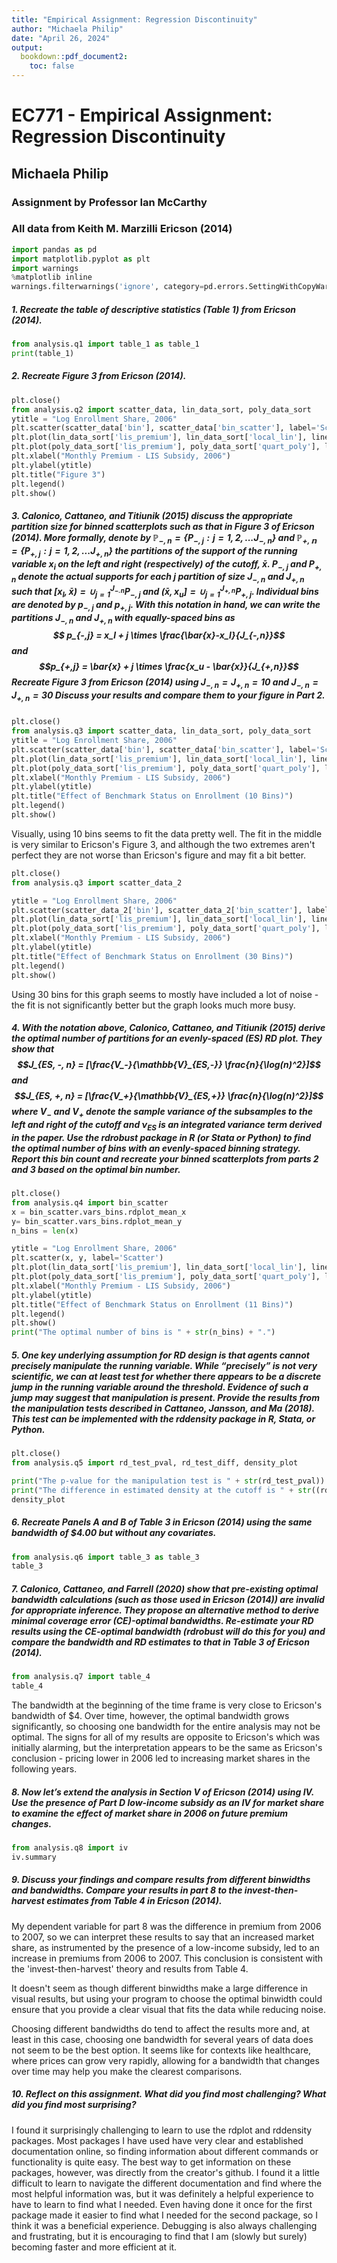 ```yaml
---
title: "Empirical Assignment: Regression Discontinuity"
author: "Michaela Philip"
date: "April 26, 2024"
output: 
  bookdown::pdf_document2:
    toc: false
---
```


# EC771 - Empirical Assignment: Regression Discontinuity
## Michaela Philip

### Assignment by Professor Ian McCarthy

### All data from Keith M. Marzilli Ericson (2014)

```python
import pandas as pd 
import matplotlib.pyplot as plt
import warnings
%matplotlib inline
warnings.filterwarnings('ignore', category=pd.errors.SettingWithCopyWarning)
```


##### 1. Recreate the table of descriptive statistics (Table 1) from Ericson (2014).

```python
from analysis.q1 import table_1 as table_1
print(table_1)
```

<!-- |                           | 2006   | 2007   | 2008   | 2009   | 2010   |
|:--------------------------|:-------|:-------|:-------|:-------|:-------|
| Mean monthly premium      | $37    | $40    | $36    | $30    | $33    |
|                           | (13)   | (17)   | (20)   | (5)    | (9)    |
| Mean deductible           | $92    | $114   | $146   | $253   | $118   |
|                           | (116)  | (128)  | (125)  | (102)  | (139)  |
| Fraction enhanced benefit | 0.43   | 0.43   | 0.58   | 0.03   | 0.69   |
| Fraction of US firms      | 0.0    | 0.76   | 0.98   | 1.0    | 0.97   |
| Fraction of state firms   | 0.0    | 0.53   | 0.91   | 0.68   | 0.86   |
| Number of unique firms    | 51     | 38     | 16     | 5      | 6      |
| Number of plans           | 1,429  | 658    | 202    | 68     | 107    | -->

##### 2. Recreate Figure 3 from Ericson (2014).

```python
plt.close()
from analysis.q2 import scatter_data, lin_data_sort, poly_data_sort
ytitle = "Log Enrollment Share, 2006"
plt.scatter(scatter_data['bin'], scatter_data['bin_scatter'], label='Scatter')
plt.plot(lin_data_sort['lis_premium'], lin_data_sort['local_lin'], linestyle='dashed', color='gray', label='Local Linear')
plt.plot(poly_data_sort['lis_premium'], poly_data_sort['quart_poly'], linestyle='solid', color='black', label='Quartic Polynomial')
plt.xlabel("Monthly Premium - LIS Subsidy, 2006")
plt.ylabel(ytitle)
plt.title("Figure 3")
plt.legend()
plt.show()
```


##### 3. Calonico, Cattaneo, and Titiunik (2015) discuss the appropriate partition size for binned scatterplots such as that in Figure 3 of Ericson (2014). More formally, denote by $\mathbb{P}_{-,n} = \{P_{-,j} : j = 1, 2, ...J_{-,n}\}$ and $\mathbb{P_{+,n}} = \{P_{+,j} : j = 1, 2, ...J_{+,n}\}$ the partitions of the support of the running variable $x_i$ on the left and right (respectively) of the cutoff, $\bar{x}$. $P_{-,j}$ and $P_{+,n}$ denote the actual supports for each $j$ partition of size $J_{-,n}$ and $J_{+,n}$ such that $[x_l, \bar{x}) = \cup_{j=1}^{J_{-.n}} P_{-,j}$ and $(\bar{x}, x_u] = \cup_{j=1}^{J_{+,n}} P_{+,j}$. Individual bins are denoted by $p_{-,j}$ and $p_{+,j}$. With this notation in hand, we can write the partitions $J_{-,n}$ and $J_{+,n}$ with equally-spaced bins as $$ p_{-,j} = x_l + j \times \frac{\bar{x}-x_l}{J_{-,n}}$$ and $$p_{+,j} = \bar{x} + j \times \frac{x_u - \bar{x}}{J_{+,n}}$$ Recreate Figure 3 from Ericson (2014) using $J_{-,n} = J_{+,n} = 10$ and $J_{-,n} = J_{+,n} = 30$ Discuss your results and compare them to your figure in Part 2. 

```python
plt.close()
from analysis.q3 import scatter_data, lin_data_sort, poly_data_sort
ytitle = "Log Enrollment Share, 2006"
plt.scatter(scatter_data['bin'], scatter_data['bin_scatter'], label='Scatter')
plt.plot(lin_data_sort['lis_premium'], lin_data_sort['local_lin'], linestyle='dashed', color='gray', label='Local Linear')
plt.plot(poly_data_sort['lis_premium'], poly_data_sort['quart_poly'], linestyle='solid', color='black', label='Quartic Polynomial')
plt.xlabel("Monthly Premium - LIS Subsidy, 2006")
plt.ylabel(ytitle)
plt.title("Effect of Benchmark Status on Enrollment (10 Bins)")
plt.legend()
plt.show()
```

Visually, using 10 bins seems to fit the data pretty well. The fit in the middle is very similar to Ericson's Figure 3, and although the two extremes aren't perfect they are not worse than Ericson's figure and may fit a bit better. 

```python
plt.close()
from analysis.q3 import scatter_data_2

ytitle = "Log Enrollment Share, 2006"
plt.scatter(scatter_data_2['bin'], scatter_data_2['bin_scatter'], label='Scatter')
plt.plot(lin_data_sort['lis_premium'], lin_data_sort['local_lin'], linestyle='dashed', color='gray', label='Local Linear')
plt.plot(poly_data_sort['lis_premium'], poly_data_sort['quart_poly'], linestyle='solid', color='black', label='Quartic Polynomial')
plt.xlabel("Monthly Premium - LIS Subsidy, 2006")
plt.ylabel(ytitle)
plt.title("Effect of Benchmark Status on Enrollment (30 Bins)")
plt.legend()
plt.show()
```

Using 30 bins for this graph seems to mostly have included a lot of noise - the fit is not significantly better but the graph looks much more busy.

##### 4. With the notation above, Calonico, Cattaneo, and Titiunik (2015) derive the optimal number of partitions for an evenly-spaced (ES) RD plot. They show that $$J_{ES, -, n} = [\frac{V_-}{\mathbb{V}_{ES,-}} \frac{n}{\log(n)^2}]$$ and $$J_{ES, +, n} = [\frac{V_+}{\mathbb{V}_{ES,+}} \frac{n}{\log(n)^2}]$$ where $V_-$ and $V_+$ denote the sample variance of the subsamples to the left and right of the cutoff and $\nu_{ES}$ is an integrated variance term derived in the paper. Use the rdrobust package in R (or Stata or Python) to find the optimal number of bins with an evenly-spaced binning strategy. Report this bin count and recreate your binned scatterplots from parts 2 and 3 based on the optimal bin number.

```python
plt.close()
from analysis.q4 import bin_scatter
x = bin_scatter.vars_bins.rdplot_mean_x
y= bin_scatter.vars_bins.rdplot_mean_y
n_bins = len(x)
```

```python
ytitle = "Log Enrollment Share, 2006"
plt.scatter(x, y, label='Scatter')
plt.plot(lin_data_sort['lis_premium'], lin_data_sort['local_lin'], linestyle='dashed', color='gray', label='Local Linear')
plt.plot(poly_data_sort['lis_premium'], poly_data_sort['quart_poly'], linestyle='solid', color='black', label='Quartic Polynomial')
plt.xlabel("Monthly Premium - LIS Subsidy, 2006")
plt.ylabel(ytitle)
plt.title("Effect of Benchmark Status on Enrollment (11 Bins)")
plt.legend()
plt.show()
print("The optimal number of bins is " + str(n_bins) + ".")
```

##### 5. One key underlying assumption for RD design is that agents cannot precisely manipulate the running variable. While “precisely” is not very scientific, we can at least test for whether there appears to be a discrete jump in the running variable around the threshold. Evidence of such a jump may suggest that manipulation is present. Provide the results from the manipulation tests described in Cattaneo, Jansson, and Ma (2018). This test can be implemented with the rddensity package in R, Stata, or Python.

```python
plt.close()
from analysis.q5 import rd_test_pval, rd_test_diff, density_plot

print("The p-value for the manipulation test is " + str(rd_test_pval))
print("The difference in estimated density at the cutoff is " + str((rd_test_diff.right - rd_test_diff.left).round(4)))
density_plot
```

##### 6. Recreate Panels A and B of Table 3 in Ericson (2014) using the same bandwidth of $4.00 but without any covariates.

```python
from analysis.q6 import table_3 as table_3
table_3
```

##### 7. Calonico, Cattaneo, and Farrell (2020) show that pre-existing optimal bandwidth calculations (such as those used in Ericson (2014)) are invalid for appropriate inference. They propose an alternative method to derive minimal coverage error (CE)-optimal bandwidths. Re-estimate your RD results using the CE-optimal bandwidth (rdrobust will do this for you) and compare the bandwidth and RD estimates to that in Table 3 of Ericson (2014).

```python
from analysis.q7 import table_4
table_4
```

The bandwidth at the beginning of the time frame is very close to Ericson's bandwidth of $4. Over time, however, the optimal bandwidth grows significantly, so choosing one bandwidth for the entire analysis may not be optimal. The signs for all of my results are opposite to Ericson's which was initially alarming, but the interpretation appears to be the same as Ericson's conclusion - pricing lower in 2006 led to increasing market shares in the following years. 

##### 8. Now let’s extend the analysis in Section V of Ericson (2014) using IV. Use the presence of Part D low-income subsidy as an IV for market share to examine the effect of market share in 2006 on future premium changes.

```python
from analysis.q8 import iv
iv.summary
```
##### 9. Discuss your findings and compare results from different binwidths and bandwidths. Compare your results in part 8 to the invest-then-harvest estimates from Table 4 in Ericson (2014).

My dependent variable for part 8 was the difference in premium from 2006 to 2007, so we can interpret these results to say that an increased market share, as instrumented by the presence of a low-income subsidy, led to an increase in premiums from 2006 to 2007. This conclusion is consistent with the 'invest-then-harvest' theory and results from Table 4. 

It doesn't seem as though different binwidths make a large difference in visual results, but using your program to choose the optimal binwidth could ensure that you provide a clear visual that fits the data while reducing noise. 

Choosing different bandwidths do tend to affect the results more and, at least in this case, choosing one bandwidth for several years of data does not seem to be the best option. It seems like for contexts like healthcare, where prices can grow very rapidly, allowing for a bandwidth that changes over time may help you make the clearest comparisons. 

##### 10. Reflect on this assignment. What did you find most challenging? What did you find most surprising?

I found it surprisingly challenging to learn to use the rdplot and rddensity packages. Most packages I have used have very clear and established documentation online, so finding information about different commands or functionality is quite easy. The best way to get information on these packages, however, was directly from the creator's github. I found it a little difficult to learn to navigate the different documentation and find where the most helpful information was, but it was definitely a helpful experience to have to learn to find what I needed. Even having done it once for the first package made it easier to find what I needed for the second package, so I think it was a beneficial experience. Debugging is also always challenging and frustrating, but it is encouraging to find that I am (slowly but surely) becoming faster and more efficient at it. 